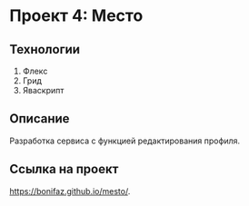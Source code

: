 # Проект 4: Место

## Технологии

1. Флекс
2. Грид
3. Яваскрипт

## Описание

Разработка сервиса с функцией редактирования профиля.

## Ссылка на проект

https://bonifaz.github.io/mesto/.
